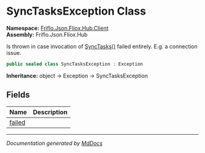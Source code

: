 ﻿<!--  
  <auto-generated>   
    The contents of this file were generated by a tool.  
    Changes to this file may be list if the file is regenerated  
  </auto-generated>   
-->

# SyncTasksException Class

**Namespace:** [Friflo.Json.Fliox.Hub.Client](../index.md)  
**Assembly:** Friflo.Json.Fliox.Hub

Is thrown in case invocation of [SyncTasks()](../FlioxClient/methods/SyncTasks.md) failed entirely. E.g. a connection issue. 

```csharp
public sealed class SyncTasksException : Exception
```

**Inheritance:** object → Exception → SyncTasksException

## Fields

| Name                       | Description |
| -------------------------- | ----------- |
| [failed](fields/failed.md) |             |

___

*Documentation generated by [MdDocs](https://github.com/ap0llo/mddocs)*
